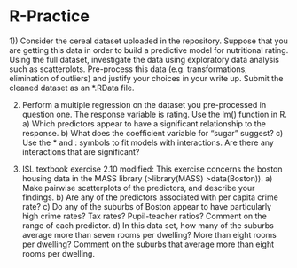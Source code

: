 # R-Practice

1)) Consider the cereal dataset uploaded in the repository. Suppose that you are getting this data in
order to build a predictive model for nutritional rating. Using the full dataset,
investigate the data using exploratory data analysis such as scatterplots.
Pre-process this data (e.g. transformations,
elimination of outliers) and justify your choices in your write up. Submit the
cleaned dataset as an *.RData file.

2) Perform a multiple regression on the dataset you pre-processed in question one.
The response variable is rating. Use the lm() function in R.
a) Which predictors appear to have a significant relationship to the response.
b) What does the coefficient variable for “sugar” suggest?
c) Use the * and : symbols to fit models with interactions. Are there any
interactions that are significant?

3) ISL textbook exercise 2.10 modified: This exercise concerns the boston housing
data in the MASS library (>library(MASS) >data(Boston)).
a) Make pairwise scatterplots of the predictors, and describe your findings.
b) Are any of the predictors associated with per capita crime rate?
c) Do any of the suburbs of Boston appear to have particularly high crime rates?
Tax rates? Pupil-teacher ratios? Comment on the range of each predictor.
d) In this data set, how many of the suburbs average more than seven rooms per
dwelling? More than eight rooms per dwelling? Comment on the suburbs
that average more than eight rooms per dwelling. 
